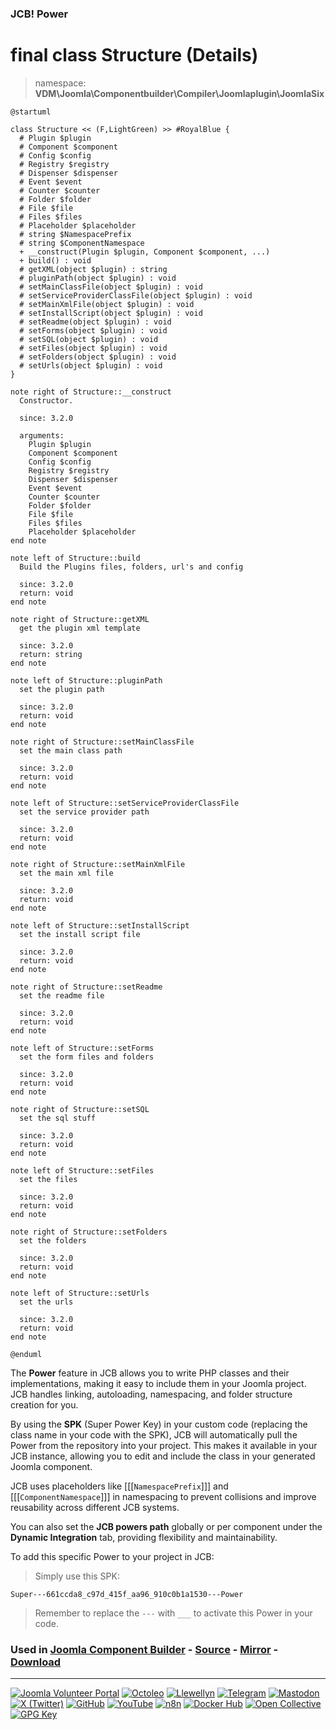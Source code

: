 ### JCB! Power
# final class Structure (Details)
> namespace: **VDM\Joomla\Componentbuilder\Compiler\Joomlaplugin\JoomlaSix**

```uml
@startuml

class Structure << (F,LightGreen) >> #RoyalBlue {
  # Plugin $plugin
  # Component $component
  # Config $config
  # Registry $registry
  # Dispenser $dispenser
  # Event $event
  # Counter $counter
  # Folder $folder
  # File $file
  # Files $files
  # Placeholder $placeholder
  # string $NamespacePrefix
  # string $ComponentNamespace
  + __construct(Plugin $plugin, Component $component, ...)
  + build() : void
  # getXML(object $plugin) : string
  # pluginPath(object $plugin) : void
  # setMainClassFile(object $plugin) : void
  # setServiceProviderClassFile(object $plugin) : void
  # setMainXmlFile(object $plugin) : void
  # setInstallScript(object $plugin) : void
  # setReadme(object $plugin) : void
  # setForms(object $plugin) : void
  # setSQL(object $plugin) : void
  # setFiles(object $plugin) : void
  # setFolders(object $plugin) : void
  # setUrls(object $plugin) : void
}

note right of Structure::__construct
  Constructor.

  since: 3.2.0
  
  arguments:
    Plugin $plugin
    Component $component
    Config $config
    Registry $registry
    Dispenser $dispenser
    Event $event
    Counter $counter
    Folder $folder
    File $file
    Files $files
    Placeholder $placeholder
end note

note left of Structure::build
  Build the Plugins files, folders, url's and config

  since: 3.2.0
  return: void
end note

note right of Structure::getXML
  get the plugin xml template

  since: 3.2.0
  return: string
end note

note left of Structure::pluginPath
  set the plugin path

  since: 3.2.0
  return: void
end note

note right of Structure::setMainClassFile
  set the main class path

  since: 3.2.0
  return: void
end note

note left of Structure::setServiceProviderClassFile
  set the service provider path

  since: 3.2.0
  return: void
end note

note right of Structure::setMainXmlFile
  set the main xml file

  since: 3.2.0
  return: void
end note

note left of Structure::setInstallScript
  set the install script file

  since: 3.2.0
  return: void
end note

note right of Structure::setReadme
  set the readme file

  since: 3.2.0
  return: void
end note

note left of Structure::setForms
  set the form files and folders

  since: 3.2.0
  return: void
end note

note right of Structure::setSQL
  set the sql stuff

  since: 3.2.0
  return: void
end note

note left of Structure::setFiles
  set the files

  since: 3.2.0
  return: void
end note

note right of Structure::setFolders
  set the folders

  since: 3.2.0
  return: void
end note

note left of Structure::setUrls
  set the urls

  since: 3.2.0
  return: void
end note

@enduml
```

The **Power** feature in JCB allows you to write PHP classes and their implementations,
making it easy to include them in your Joomla project. JCB handles linking, autoloading,
namespacing, and folder structure creation for you.

By using the **SPK** (Super Power Key) in your custom code (replacing the class name
in your code with the SPK), JCB will automatically pull the Power from the repository
into your project. This makes it available in your JCB instance, allowing you to edit
and include the class in your generated Joomla component.

JCB uses placeholders like [[[`NamespacePrefix`]]] and [[[`ComponentNamespace`]]] in
namespacing to prevent collisions and improve reusability across different JCB systems.

You can also set the **JCB powers path** globally or per component under the
**Dynamic Integration** tab, providing flexibility and maintainability.

To add this specific Power to your project in JCB:

> Simply use this SPK:
```
Super---661ccda8_c97d_415f_aa96_910c0b1a1530---Power
```
> Remember to replace the `---` with `___` to activate this Power in your code.

### Used in [Joomla Component Builder](https://www.joomlacomponentbuilder.com) - [Source](https://git.vdm.dev/joomla/Component-Builder) - [Mirror](https://github.com/vdm-io/Joomla-Component-Builder) - [Download](https://git.vdm.dev/joomla/pkg-component-builder/releases)

---
[![Joomla Volunteer Portal](https://img.shields.io/badge/-Joomla-gold?logo=joomla)](https://volunteers.joomla.org/joomlers/1396-llewellyn-van-der-merwe "Join Llewellyn on the Joomla Volunteer Portal: Shaping the Future Together!") [![Octoleo](https://img.shields.io/badge/-Octoleo-black?logo=linux)](https://git.vdm.dev/octoleo "--quiet") [![Llewellyn](https://img.shields.io/badge/-Llewellyn-ffffff?logo=gitea)](https://git.vdm.dev/Llewellyn "Collaborate and Innovate with Llewellyn on Git: Building a Better Code Future!") [![Telegram](https://img.shields.io/badge/-Telegram-blue?logo=telegram)](https://t.me/Joomla_component_builder "Join Llewellyn and the Community on Telegram: Building Joomla Components Together!") [![Mastodon](https://img.shields.io/badge/-Mastodon-9e9eec?logo=mastodon)](https://joomla.social/@llewellyn "Connect and Engage with Llewellyn on Joomla Social: Empowering Communities, One Post at a Time!") [![X (Twitter)](https://img.shields.io/badge/-X-black?logo=x)](https://x.com/llewellynvdm "Join the Conversation with Llewellyn on X: Where Ideas Take Flight!") [![GitHub](https://img.shields.io/badge/-GitHub-181717?logo=github)](https://github.com/Llewellynvdm "Build, Innovate, and Thrive with Llewellyn on GitHub: Turning Ideas into Impact!") [![YouTube](https://img.shields.io/badge/-YouTube-ff0000?logo=youtube)](https://www.youtube.com/@OctoYou "Explore, Learn, and Create with Llewellyn on YouTube: Your Gateway to Inspiration!") [![n8n](https://img.shields.io/badge/-n8n-black?logo=n8n)](https://n8n.io/creators/octoleo "Effortless Automation and Impactful Workflows with Llewellyn on n8n!") [![Docker Hub](https://img.shields.io/badge/-Docker-grey?logo=docker)](https://hub.docker.com/u/llewellyn "Llewellyn on Docker: Containerize Your Creativity!") [![Open Collective](https://img.shields.io/badge/-Donate-green?logo=opencollective)](https://opencollective.com/joomla-component-builder "Donate towards JCB: Help Llewellyn financially so he can continue developing this great tool!") [![GPG Key](https://img.shields.io/badge/-GPG-blue?logo=gnupg)](https://git.vdm.dev/Llewellyn/gpg "Unlock Trust and Security with Llewellyn's GPG Key: Your Gateway to Verified Connections!")